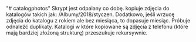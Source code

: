 "# catalogphotos" 
Skrypt jest odpalany co dobę. kopiuje zdjęcia do katalogów takich jak: /Albumy/2018/styczen.
Dodatkowo, jeśli wrzucę zdjęcia do katalogu z rokiem ale bez miesiąca, to dopasuje miesiąc. Próbuje odnaleźć duplikaty. Katalogi w które kopiowane są zdjęcia z telefonu (które mają bardziej złożoną strukturę) przeszukuje rekursywnie.
